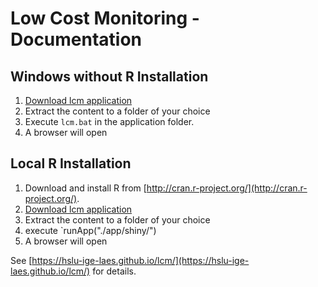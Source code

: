 # Low Cost Monitoring - Documentation
## Windows without R Installation
1. <a href="https://downgit.github.io/#/home?url=https://github.com/hslu-ige-laes/lcm" download>Download lcm application</a>
1. Extract the content to a folder of your choice
1. Execute `lcm.bat` in the application folder.
1. A browser will open

## Local R Installation
1. Download and install R from [http://cran.r-project.org/](http://cran.r-project.org/).
1. <a href="https://downgit.github.io/#/home?url=https://github.com/hslu-ige-laes/lcm" download>Download lcm application</a>
1. Extract the content to a folder of your choice
1. execute `runApp("./app/shiny/")
1. A browser will open

See [https://hslu-ige-laes.github.io/lcm/](https://hslu-ige-laes.github.io/lcm/) for details.
